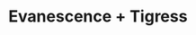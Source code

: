 ---
layout: post
category: concert
title: Evanescence + Tigress
artists: 
- Evanescence
- Tigress
place: 
- Zénith de Lille
country: France
city: Lille
---